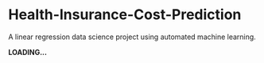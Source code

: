 # Health-Insurance-Cost-Prediction
A linear regression data science project using automated machine learning.

**LOADING...**
